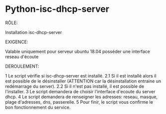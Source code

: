 # Python-isc-dhcp-server

RÔLE:

Installation isc-dhcp-server

EXIGENCE:

Valable uniquement pour serveur ubuntu 18.04
posséder une interface reseau d'écoute

DEROULEMENT:

1 Le script vérifie si isc-dhcp-server est installé.
  2.1 Si il est installé alors il est possible de le désinstaller (ATTENTION car la désinstallation entraine un redémarrage du server).
  2.2 Si il n'est pas installé, il est possible de l'installer.
    3 Le script demandera de choisir l'interface d'ecoute du server dhcp.
    4 Le script demandera de renseigner les adresses: reseau, masque, plage d'adresses, dns, passerelle.
    5 Pour finir, le script vous confirme le bon fonctionnement du service.


